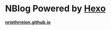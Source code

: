 # NBlog Powered by [Hexo](https://hexo.io)

**[nriothrreion.github.io](https://nriothrreion.github.io)**
